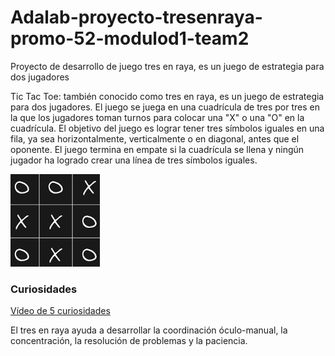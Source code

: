 # Adalab-proyecto-tresenraya-promo-52-modulod1-team2
Proyecto de desarrollo de juego tres en raya, es un juego de estrategia para dos jugadores

Tic Tac Toe: también conocido como tres en raya, es un juego de estrategia para dos jugadores. El juego se juega en una cuadrícula de tres por tres en la que los jugadores toman turnos para colocar una "X" o una "O" en la cuadrícula. El objetivo del juego es lograr tener tres símbolos iguales en una fila, ya sea horizontalmente, verticalmente o en diagonal, antes que el oponente. El juego termina en empate si la cuadrícula se llena y ningún jugador ha logrado crear una línea de tres símbolos iguales.

![alt text](image.png)

### Curiosidades
[Vídeo de 5 curiosidades](https://www.youtube.com/shorts/VVVz3EvTYKA)


El tres en raya ayuda a desarrollar la coordinación óculo-manual, la concentración, la resolución de problemas y la paciencia. 